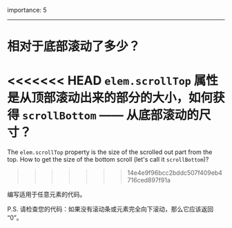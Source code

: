 importance: 5

---

# 相对于底部滚动了多少？

<<<<<<< HEAD
 `elem.scrollTop` 属性是从顶部滚动出来的部分的大小，如何获得 `scrollBottom` —— 从底部滚动的尺寸？
=======
The `elem.scrollTop` property is the size of the scrolled out part from the top. How to get the size of the bottom scroll (let's call it `scrollBottom`)?
>>>>>>> 14e4e9f96bcc2bddc507f409eb4716ced897f91a

编写适用于任意元素的代码。

P.S. 请检查您的代码：如果没有滚动条或元素完全向下滚动，那么它应该返回 “0”。
